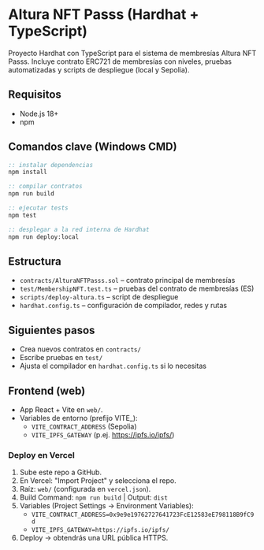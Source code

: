 # Altura NFT Passs (Hardhat + TypeScript)

Proyecto Hardhat con TypeScript para el sistema de membresías Altura NFT Passs. Incluye contrato ERC721 de membresías con niveles, pruebas automatizadas y scripts de despliegue (local y Sepolia).

## Requisitos
- Node.js 18+
- npm

## Comandos clave (Windows CMD)

```cmd
:: instalar dependencias
npm install

:: compilar contratos
npm run build

:: ejecutar tests
npm test

:: desplegar a la red interna de Hardhat
npm run deploy:local
```

## Estructura
- `contracts/AlturaNFTPasss.sol` – contrato principal de membresías
- `test/MembershipNFT.test.ts` – pruebas del contrato de membresías (ES)
- `scripts/deploy-altura.ts` – script de despliegue
- `hardhat.config.ts` – configuración de compilador, redes y rutas

## Siguientes pasos
- Crea nuevos contratos en `contracts/`
- Escribe pruebas en `test/`
- Ajusta el compilador en `hardhat.config.ts` si lo necesitas

## Frontend (web)

- App React + Vite en `web/`.
- Variables de entorno (prefijo VITE_):
	- `VITE_CONTRACT_ADDRESS` (Sepolia)
	- `VITE_IPFS_GATEWAY` (p.ej. https://ipfs.io/ipfs/)

### Deploy en Vercel

1. Sube este repo a GitHub.
2. En Vercel: "Import Project" y selecciona el repo.
3. Raíz: `web/` (configurada en `vercel.json`).
4. Build Command: `npm run build` | Output: `dist`
5. Variables (Project Settings → Environment Variables):
	 - `VITE_CONTRACT_ADDRESS=0x9e9e19762727641723FcE12583eE798118B9fC9d`
	 - `VITE_IPFS_GATEWAY=https://ipfs.io/ipfs/`
6. Deploy → obtendrás una URL pública HTTPS.

